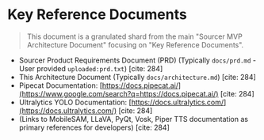 # Key Reference Documents

> This document is a granulated shard from the main "Sourcer MVP Architecture Document" focusing on "Key Reference Documents".

  - Sourcer Product Requirements Document (PRD) (Typically `docs/prd.md` - User provided `uploaded:prd.txt`) [cite: 284]
  - This Architecture Document (Typically `docs/architecture.md`) [cite: 284]
  - Pipecat Documentation: [https://docs.pipecat.ai/](https://www.google.com/search?q=https://docs.pipecat.ai/) [cite: 284]
  - Ultralytics YOLO Documentation: [https://docs.ultralytics.com/](https://docs.ultralytics.com/) [cite: 284]
  - (Links to MobileSAM, LLaVA, PyQt, Vosk, Piper TTS documentation as primary references for developers) [cite: 284]